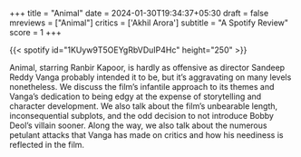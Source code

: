 +++
title = "Animal"
date = 2024-01-30T19:34:37+05:30
draft = false
mreviews = ["Animal"]
critics = ['Akhil Arora']
subtitle = "A Spotify Review"
score = 1
+++

{{< spotify id="1KUyw9T5OEYgRbVDuIP4Hc" height="250" >}}

Animal, starring Ranbir Kapoor, is hardly as offensive as director Sandeep Reddy Vanga probably intended it to be, but it’s aggravating on many levels nonetheless. We discuss the film’s infantile approach to its themes and Vanga’s dedication to being edgy at the expense of storytelling and character development. We also talk about the film’s unbearable length, inconsequential subplots, and the odd decision to not introduce Bobby Deol’s villain sooner. Along the way, we also talk about the numerous petulant attacks that Vanga has made on critics and how his neediness is reflected in the film.
